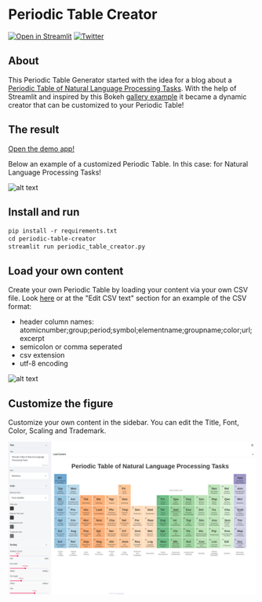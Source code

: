 # Periodic Table Creator

[![Open in Streamlit](https://static.streamlit.io/badges/streamlit_badge_black_white.svg)](https://www.innerdoc.com/periodic-table-demo/) [![Twitter](https://img.shields.io/twitter/url/https/twitter.com/cloudposse.svg?style=social&label=Follow%20%40innerdoc)](https://twitter.com/innerdoc_nlp)


## About
This Periodic Table Generator started with the idea for a blog about a [Periodic Table of Natural Language Processing Tasks](https://www.innerdoc.com/periodic-table-of-nlp-tasks/). With the help of Streamlit and inspired by this Bokeh [gallery example](https://docs.bokeh.org/en/latest/docs/gallery/periodic.html) it became a dynamic creator that can be customized to your Periodic Table!


## The result
[Open the demo app!](https://www.innerdoc.com/periodic-table-demo/)

Below an example of a customized Periodic Table. In this case: for Natural Language Processing Tasks!

![alt text](periodic-table-generator-nlp-example.png "An example of a customized Periodic Table for Natural Language Processing Tasks!")


## Install and run
```
pip install -r requirements.txt
cd periodic-table-creator
streamlit run periodic_table_creator.py
```


## Load your own content
Create your own Periodic Table by loading your content via your own CSV file. Look [here](periodic-table-creator/periodic_nlp.csv) or at the "Edit CSV text" section for an example of the CSV format:
- header column names: atomicnumber;group;period;symbol;elementname;groupname;color;url;excerpt
- semicolon or comma seperated
- csv extension
- utf-8 encoding

![alt text](periodic-table-generator-load-content.png "Load your own content by creating a CSV file!")


## Customize the figure
Customize your own content in the sidebar. You can edit the Title, Font, Color, Scaling and Trademark.

![alt text](periodic-table-generator-customize-content.png "Customize your own content in the sidebar!")